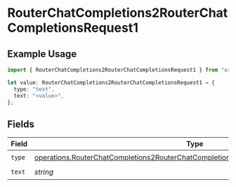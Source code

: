 # RouterChatCompletions2RouterChatCompletionsRequest1

## Example Usage

```typescript
import { RouterChatCompletions2RouterChatCompletionsRequest1 } from "orq-poc-typescript/models/operations";

let value: RouterChatCompletions2RouterChatCompletionsRequest1 = {
  type: "text",
  text: "<value>",
};
```

## Fields

| Field                                                                                                                                                                                        | Type                                                                                                                                                                                         | Required                                                                                                                                                                                     | Description                                                                                                                                                                                  |
| -------------------------------------------------------------------------------------------------------------------------------------------------------------------------------------------- | -------------------------------------------------------------------------------------------------------------------------------------------------------------------------------------------- | -------------------------------------------------------------------------------------------------------------------------------------------------------------------------------------------- | -------------------------------------------------------------------------------------------------------------------------------------------------------------------------------------------- |
| `type`                                                                                                                                                                                       | [operations.RouterChatCompletions2RouterChatCompletionsRequestRequestBodyMessagesType](../../models/operations/routerchatcompletions2routerchatcompletionsrequestrequestbodymessagestype.md) | :heavy_check_mark:                                                                                                                                                                           | N/A                                                                                                                                                                                          |
| `text`                                                                                                                                                                                       | *string*                                                                                                                                                                                     | :heavy_check_mark:                                                                                                                                                                           | N/A                                                                                                                                                                                          |